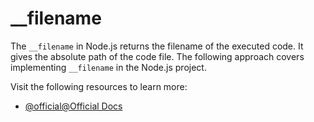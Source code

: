 # \_\_filename

The `__filename` in Node.js returns the filename of the executed code. It gives the absolute path of the code file. The following approach covers implementing `__filename` in the Node.js project.

Visit the following resources to learn more:

- [@official@Official Docs](https://nodejs.org/docs/latest/api/modules.html#__filename)
